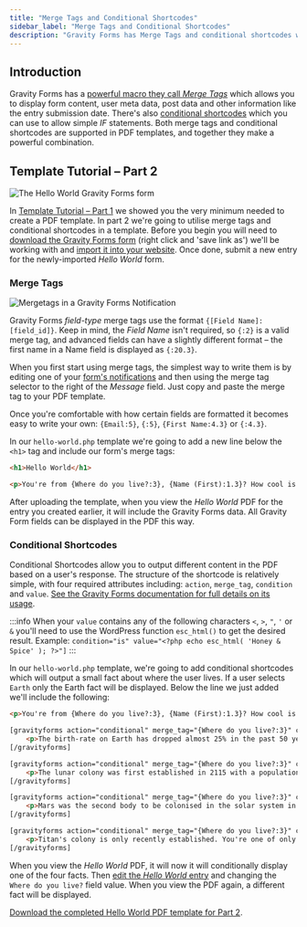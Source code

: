 ```yaml
---
title: "Merge Tags and Conditional Shortcodes"
sidebar_label: "Merge Tags and Conditional Shortcodes"
description: "Gravity Forms has Merge Tags and conditional shortcodes which you can use to display form data and allow simple IF statements in PDF templates."
---
```


## Introduction 

Gravity Forms has a [powerful macro they call *Merge Tags*](https://docs.gravityforms.com/category/user-guides/merge-tags-getting-started/) which allows you to display form content, user meta data, post data and other information like the entry submission date. There's also [conditional shortcodes](https://docs.gravityforms.com/shortcodes/#conditional-shortcode) which you can use to allow simple *IF* statements. Both merge tags and conditional shortcodes are supported in PDF templates, and together they make a powerful combination.

## Template Tutorial – Part 2 

![The Hello World Gravity Forms form](https://resources.gravitypdf.com/uploads/2021/04/GF-Custom-Form.png)

In [Template Tutorial – Part 1](first-custom-pdf.md#template-tutorial--part-1) we showed you the very minimum needed to create a PDF template. In part 2 we're going to utilise merge tags and conditional shortcodes in a template. Before you begin you will need to [download the Gravity Forms form](https://resources.gravitypdf.com/uploads/2015/11/hello-world-gravity-form.json) (right click and 'save link as') we'll be working with and [import it into your website](https://docs.gravityforms.com/importing-a-form-into-gravity-forms/). Once done, submit a new entry for the newly-imported *Hello World* form.

### Merge Tags 

![Mergetags in a Gravity Forms Notification](https://resources.gravitypdf.com/uploads/2021/04/v6-Merge-Tags.png)

Gravity Forms *field-type* merge tags use the format `{[Field Name]:[field_id]}`. Keep in mind, the *Field Name* isn't required, so `{:2}` is a valid merge tag, and advanced fields can have a slightly different format – the first name in a Name field is displayed as `{:20.3}`.

When you first start using merge tags, the simplest way to write them is by editing one of your [form's notifications](https://docs.gravityforms.com/configuring-notifications-in-gravity-forms/) and then using the merge tag selector to the right of the *Message* field. Just copy and paste the merge tag to your PDF template.

Once you're comfortable with how certain fields are formatted it becomes easy to write your own: `{Email:5}`, `{:5}`, `{First Name:4.3}` or `{:4.3}`.

In our `hello-world.php` template we're going to add a new line below the `<h1>` tag and include our form's merge tags:

```html
<h1>Hello World</h1>

<p>You're from {Where do you live?:3}, {Name (First):1.3}? How cool is that!</p>
```    

After uploading the template, when you view the *Hello World* PDF for the entry you created earlier, it will include the Gravity Forms data. All Gravity Form fields can be displayed in the PDF this way.

### Conditional Shortcodes 

Conditional Shortcodes allow you to output different content in the PDF based on a user's response. The structure of the shortcode is relatively simple, with four required attributes including: `action`, `merge_tag`, `condition` and `value`. [See the Gravity Forms documentation for full details on its usage](https://docs.gravityforms.com/conditional-shortcode/).

:::info
When your `value` contains any of the following characters `<`, `>`, `"`, `'` or `&` you'll need to use the WordPress function `esc_html()` to get the desired result.
Example: `condition="is" value="<?php echo esc_html( 'Honey & Spice' ); ?>"]`
:::

In our `hello-world.php` template, we're going to add conditional shortcodes which will output a small fact about where the user lives. If a user selects `Earth` only the Earth fact will be displayed. Below the line we just added we'll include the following:

```html
<p>You're from {Where do you live?:3}, {Name (First):1.3}? How cool is that!</p>

[gravityforms action="conditional" merge_tag="{Where do you live?:3}" condition="is" value="Earth"]
    <p>The birth-rate on Earth has dropped almost 25% in the past 50 years due to colonisation of the solar system.</p>
[/gravityforms]

[gravityforms action="conditional" merge_tag="{Where do you live?:3}" condition="is" value="Moon"]
    <p>The lunar colony was first established in 2115 with a population of 200. Now it supports over 900,000 people.</p>
[/gravityforms]

[gravityforms action="conditional" merge_tag="{Where do you live?:3}" condition="is" value="Mars"]
    <p>Mars was the second body to be colonised in the solar system in 2135, 20 years after the moon.</p>
[/gravityforms]

[gravityforms action="conditional" merge_tag="{Where do you live?:3}" condition="is" value="Titan"]
    <p>Titan's colony is only recently established. You're one of only 500 people currently living there!</p>
[/gravityforms]
```

When you view the *Hello World* PDF, it will now it will conditionally display one of the four facts. Then [edit the *Hello World* entry](https://docs.gravityforms.com/entry-detail/) and changing the `Where do you live?` field value. When you view the PDF again, a different fact will be displayed.

[Download the completed Hello World PDF template for Part 2](https://gist.github.com/jakejackson1/6c0a5268fa23ba51a285).
